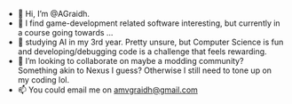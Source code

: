 - 👋 Hi, I’m @AGraidh.
- 👀 I find game-development related software interesting, but currently in a course going towards ...
- 🌱 studying AI in my 3rd year. Pretty unsure, but Computer Science is fun and developing/debugging code is a challenge that feels rewarding.
- 💞️ I’m looking to collaborate on maybe a modding community? Something akin to Nexus I guess? Otherwise I still need to tone up on my coding lol.
- 📫 You could email me on amvgraidh@gmail.com

<!---
AGraidh/AGraidh is a ✨ special ✨ repository because its `README.md` (this file) appears on your GitHub profile.
You can click the Preview link to take a look at your changes.
--->
